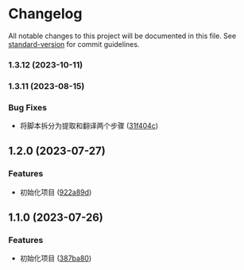 # Changelog

All notable changes to this project will be documented in this file. See [standard-version](https://github.com/conventional-changelog/standard-version) for commit guidelines.

### 1.3.12 (2023-10-11)

### 1.3.11 (2023-08-15)


### Bug Fixes

* 将脚本拆分为提取和翻译两个步骤 ([31f404c](https://github.com/tenadolanter/i18n-cli/commit/31f404c0ff86f441f5d6ea0e0899968a279f4113))

## 1.2.0 (2023-07-27)


### Features

* 初始化项目 ([922a89d](https://github.com/tenadolanter/i18n-cli/commit/922a89dfab48f0d826fe01e987ddd48a5ce80db3))

## 1.1.0 (2023-07-26)


### Features

* 初始化项目 ([387ba80](https://github.com/tenadolanter/i18n-cli/commit/387ba80ba5a19e1d0f94af00fdfcd314c8e965f0))
